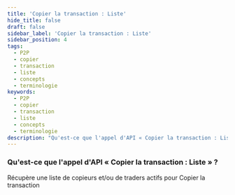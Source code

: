```yaml
---
title: 'Copier la transaction : Liste'
hide_title: false
draft: false
sidebar_label: 'Copier la transaction : Liste'
sidebar_position: 4
tags:
  - P2P
  - copier
  - transaction
  - liste
  - concepts
  - terminologie
keywords:
  - P2P
  - copier
  - transaction
  - liste
  - concepts
  - terminologie
description: "Qu'est-ce que l'appel d'API « Copier la transaction : Liste » ?"
---
```


### Qu'est-ce que l'appel d'API « Copier la transaction : Liste » ?

Récupère une liste de copieurs et/ou de traders actifs pour Copier la transaction
